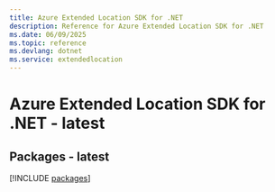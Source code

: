 ```yaml
---
title: Azure Extended Location SDK for .NET
description: Reference for Azure Extended Location SDK for .NET
ms.date: 06/09/2025
ms.topic: reference
ms.devlang: dotnet
ms.service: extendedlocation
---
```

# Azure Extended Location SDK for .NET - latest
## Packages - latest
[!INCLUDE [packages](extended-location-index.md)]